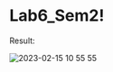 # Lab6_Sem2!

Result:


![2023-02-15 10 55 55](https://user-images.githubusercontent.com/71408259/218980382-d7c3a719-e5fa-4186-92a8-4519c7223174.jpg)
